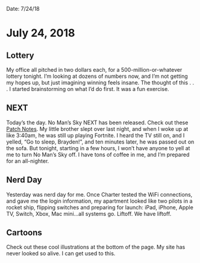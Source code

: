 Date: 7/24/18

# July 24, 2018

## Lottery

My office all pitched in two dollars each, for a 500-million-or-whatever lottery tonight. I’m looking at dozens of numbers now, and I’m not getting my hopes up, but just imagining winning feels insane. The thought of this . . . I started brainstorming on what I’d do first. It was a fun exercise.

## NEXT

Today’s the day. No Man’s Sky NEXT has been released. Check out these [Patch Notes](https://www.nomanssky.com/next-update/). My little brother slept over last night, and when I woke up at like 3:40am, he was still up playing Fortnite. I heard the TV still on, and I yelled, “Go to sleep, Brayden!”, and ten minutes later, he was passed out on the sofa. But tonight, starting in a few hours, I won’t have anyone to yell at me to turn No Man’s Sky off. I have tons of coffee in me, and I’m prepared for an all-nighter.

## Nerd Day

Yesterday was nerd day for me. Once Charter tested the WiFi connections, and gave me the login information, my apartment looked like two pilots in a rocket ship, flipping switches and preparing for launch: iPad, iPhone, Apple TV, Switch, Xbox, Mac mini...all systems go. Liftoff. We have liftoff.

## Cartoons

Check out these cool illustrations at the bottom of the page. My site has never looked so alive. I can get used to this.
